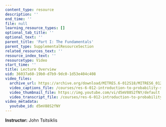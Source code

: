 ```yaml
---
content_type: resource
description: ''
end_time: ''
file: null
learning_resource_types: []
optional_tab_title: ''
optional_text: ''
parent_title: 'Part I: The Fundamentals'
parent_type: SupplementalResourceSection
related_resources_text: ''
resource_index_text: ''
resourcetype: Video
start_time: ''
title: Lecture Overview
uid: 36037a60-19b0-d7b9-9dc0-1d53e404c408
video_files:
  archive_url: https://archive.org/download/MITRES.6-012S18/MITRES6_012S18_L11-01_300k.mp4
  video_captions_file: /courses/res-6-012-introduction-to-probability-spring-2018/735ee0bccabc51ffaf7fadc905a6db6c_d5mV88S2fNY.vtt
  video_thumbnail_file: https://img.youtube.com/vi/d5mV88S2fNY/default.jpg
  video_transcript_file: /courses/res-6-012-introduction-to-probability-spring-2018/58198edc78d337978c6e88ecc010ae6a_d5mV88S2fNY.pdf
video_metadata:
  youtube_id: d5mV88S2fNY
---
```


**Instructor:** John Tsitsiklis